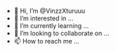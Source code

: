 - 👋 Hi, I’m @VinzzXturuuu
- 👀 I’m interested in ...
- 🌱 I’m currently learning ...
- 💞️ I’m looking to collaborate on ...
- 📫 How to reach me ...

<!---
VinzzXturuuu/VinzzXturuuu is a ✨ special ✨ repository because its `README.md` (this file) appears on your GitHub profile.
You can click the Preview link to take a look at your changes.
--->
